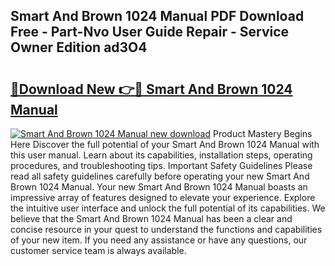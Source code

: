 ## Smart And Brown 1024 Manual PDF Download Free - Part-Nvo User Guide Repair - Service Owner Edition ad3O4

# <h2><a href="http://cf15977.oget.top/?id=Smart+And+Brown+1024+Manual">🔗Download New 👉🔴 Smart And Brown 1024 Manual</a></h2>

[![Smart And Brown 1024 Manual new download](https://i.imgur.com/5g1atiW.png)](http://cf15977.oget.top/?id=Smart+And+Brown+1024+Manual)
Product Mastery Begins Here Discover the full potential of your Smart And Brown 1024 Manual with this user manual. Learn about its capabilities, installation steps, operating procedures, and troubleshooting tips. Important Safety Guidelines Please read all safety guidelines carefully before operating your new Smart And Brown 1024 Manual. Your new Smart And Brown 1024 Manual boasts an impressive array of features designed to elevate your experience. Explore the intuitive user interface and unlock the full potential of its capabilities. We believe that the Smart And Brown 1024 Manual has been a clear and concise resource in your quest to understand the functions and capabilities of your new item. If you need any assistance or have any questions, our customer service team is always available.
